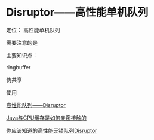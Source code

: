 # Disruptor——高性能单机队列

定位： 高性能单机队列



需要注意的是





主要知识点：

ringbuffer 

伪共享





使用



[高性能队列——Disruptor](https://tech.meituan.com/disruptor.html)

[Java与CPU缓存是如何亲密接触的](https://mp.weixin.qq.com/s/ODJqoiHYwAhRCMnVjunsbQ)

[你应该知道的高性能无锁队列Disruptor](https://juejin.im/post/5b5f10d65188251ad06b78e3?utm_source=gold_browser_extension)